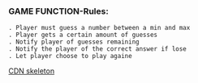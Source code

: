  ### GAME FUNCTION-Rules:
    . Player must guess a number between a min and max
    . Player gets a certain amount of guesses
    . Notify player of guesses remaining
    . Notify the player of the correct answer if lose
    . Let player choose to play againe

 [CDN skeleton](https://cdnjs.com/libraries/skeleton "CDN")
